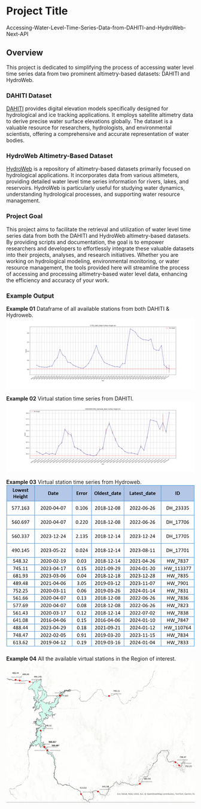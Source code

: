 # Project Title

Accessing-Water-Level-Time-Series-Data-from-DAHITI-and-HydroWeb-Next-API

## Overview

This project is dedicated to simplifying the process of accessing water level time series data from two prominent altimetry-based datasets: DAHITI and HydroWeb.

### DAHITI Dataset

[DAHITI](https://dahiti.dgfi.tum.de/) provides digital elevation models specifically designed for hydrological and ice tracking applications. It employs satellite altimetry data to derive precise water surface elevations globally. The dataset is a valuable resource for researchers, hydrologists, and environmental scientists, offering a comprehensive and accurate representation of water bodies.

### HydroWeb Altimetry-Based Dataset

[HydroWeb](https://hydroweb.next.theia-land.fr/) is a repository of altimetry-based datasets primarily focused on hydrological applications. It incorporates data from various altimeters, providing detailed water level time series information for rivers, lakes, and reservoirs. HydroWeb is particularly useful for studying water dynamics, understanding hydrological processes, and supporting water resource management.

### Project Goal

This project aims to facilitate the retrieval and utilization of water level time series data from both the DAHITI and HydroWeb altimetry-based datasets. By providing scripts and documentation, the goal is to empower researchers and developers to effortlessly integrate these valuable datasets into their projects, analyses, and research initiatives.
Whether you are working on hydrological modeling, environmental monitoring, or water resource management, the tools provided here will streamline the process of accessing and processing altimetry-based water level data, enhancing the efficiency and accuracy of your work.

### Example Output

**Example 01** Dataframe of all available stations from both DAHITI & Hydroweb.
![Example Output](02%20Outputs/02_Dahiti_Exports/02_Dahiti_Exports/17705_Dahiti.png)

**Example 02** Virtual station time series from DAHITI.
![Example Output](02%20Outputs/02_Hydroweb_Exports/02_Hydroweb_Exports/0000000007836_Hydroweb.png)


**Example 03** Virtual station time series from Hydroweb.
![Example Output](03%20Media/p2_All_Stations_Dataframe.png)

**Example 04** All the available virtual stations in the Region of interest.
![Example Output](03%20Media/p1%20Vstations%20on%20the%20Nile%20Basin.png)
